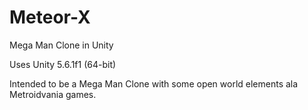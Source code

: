 # Meteor-X
Mega Man Clone in Unity

Uses Unity 5.6.1f1 (64-bit)

Intended to be a Mega Man Clone with some open world elements ala Metroidvania games.
